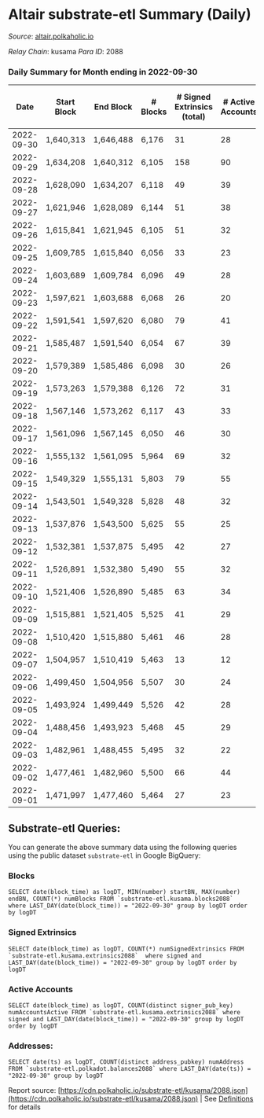# Altair substrate-etl Summary (Daily)

_Source_: [altair.polkaholic.io](https://altair.polkaholic.io)

*Relay Chain*: kusama
*Para ID*: 2088



### Daily Summary for Month ending in 2022-09-30


| Date | Start Block | End Block | # Blocks | # Signed Extrinsics (total) | # Active Accounts | # Passive | # New | # Addresses with Balances | # Events | # Transfers | # XCM Transfers In | # XCM Transfers Out |
| ---- | ----------- | --------- | -------- | --------------------------- | ----------------- | --------- | ----- | ------------------------- | -------- | ----------- | ------------------ | ------------------- |
| 2022-09-30 | 1,640,313 | 1,646,488 | 6,176  | 31 | 28 |  |  | 29,140 | 12,565 | 4 ($40.25) |   | 2 ($28.32) |
| 2022-09-29 | 1,634,208 | 1,640,312 | 6,105  | 158 | 90 |  |  |  | 13,331 | 68 ($2,156.83) |   | 1 ($0.57) |
| 2022-09-28 | 1,628,090 | 1,634,207 | 6,118  | 49 | 39 |  |  |  | 12,628 | 24 ($4,485.33) | 4 ($875.08) | 4 ($14.27) |
| 2022-09-27 | 1,621,946 | 1,628,089 | 6,144  | 51 | 38 |  |  |  | 12,659 | 17 ($2,168.16) | 2 ($819.51) | 2 ($252.44) |
| 2022-09-26 | 1,615,841 | 1,621,945 | 6,105  | 51 | 32 |  |  |  | 12,574 | 12 ($8,472.18) |   | 1 ($1,029.65) |
| 2022-09-25 | 1,609,785 | 1,615,840 | 6,056  | 33 | 23 |  |  |  | 12,366 | 16 ($545.13) |   | 1 ($103.43) |
| 2022-09-24 | 1,603,689 | 1,609,784 | 6,096  | 49 | 28 |  |  |  | 12,569 | 25 ($3,617.80) | 3 ($1,223.95) | 10 ($929.01) |
| 2022-09-23 | 1,597,621 | 1,603,688 | 6,068  | 26 | 20 |  |  |  | 12,372 | 10 ($45.11) | 1 ($0.13) |   |
| 2022-09-22 | 1,591,541 | 1,597,620 | 6,080  | 79 | 41 |  |  |  | 12,722 | 23 ($1,039.92) | 1 ($104.53) | 2 ($210.70) |
| 2022-09-21 | 1,585,487 | 1,591,540 | 6,054  | 67 | 39 |  |  |  | 12,597 | 28 ($775.32) | 2 ($209.44) |   |
| 2022-09-20 | 1,579,389 | 1,585,486 | 6,098  | 30 | 26 |  |  |  | 12,386 | 15 ($1,475.05) | 2 ($521.00) | 2 ($184.16) |
| 2022-09-19 | 1,573,263 | 1,579,388 | 6,126  | 72 | 31 |  |  | 29,114 | 12,557 | 15 ($16,676.83) |   |   |
| 2022-09-18 | 1,567,146 | 1,573,262 | 6,117  | 43 | 33 |  |  | 29,113 | 12,465 | 25 ($3,019.83) | 3 ($220.63) | 2 ($1.21) |
| 2022-09-17 | 1,561,096 | 1,567,145 | 6,050  | 46 | 30 |  |  | 29,113 | 12,297 | 20 ($4,038.12) |   |   |
| 2022-09-16 | 1,555,132 | 1,561,095 | 5,964  | 69 | 32 |  |  | 29,111 | 12,232 | 48 ($8,220.86) | 1 ($908.53) | 5 ($1,277.29) |
| 2022-09-15 | 1,549,329 | 1,555,131 | 5,803  | 79 | 55 |  |  | 29,109 | 11,976 | 44 ($2,146.31) |   | 2 ($42.24) |
| 2022-09-14 | 1,543,501 | 1,549,328 | 5,828  | 48 | 32 |  |  | 29,103 | 11,878 | 23 ($4,199.15) | 1 ($955.69) | 2 ($1,039.10) |
| 2022-09-13 | 1,537,876 | 1,543,500 | 5,625  | 55 | 25 |  |  | 29,103 | 11,502 | 38 ($14,912.69) |   | 1 ($135.95) |
| 2022-09-12 | 1,532,381 | 1,537,875 | 5,495  | 42 | 27 |  |  | 29,103 | 11,178 | 21 ($6,784.55) | 1 ($595.60) |   |
| 2022-09-11 | 1,526,891 | 1,532,380 | 5,490  | 55 | 32 |  |  |  | 11,258 | 37 ($10,052.95) | 5 ($3,216.03) | 3 ($1,026.86) |
| 2022-09-10 | 1,521,406 | 1,526,890 | 5,485  | 63 | 34 |  |  |  | 11,260 | 37 ($2,537.07) | 5 ($687.73) | 1 ($261.07) |
| 2022-09-09 | 1,515,881 | 1,521,405 | 5,525  | 41 | 29 |  |  |  | 11,236 | 21 ($395.99) | 1 ($7.94) |   |
| 2022-09-08 | 1,510,420 | 1,515,880 | 5,461  | 46 | 28 |  |  | 29,094 | 11,126 | 23 ($10,974.44) | 1 ($24.14) |   |
| 2022-09-07 | 1,504,957 | 1,510,419 | 5,463  | 13 | 12 |  |  | 29,093 | 10,986 | 5 ($163.96) |   |   |
| 2022-09-06 | 1,499,450 | 1,504,956 | 5,507  | 30 | 24 |  |  | 29,092 | 11,152 | 7 ($367.64) | 2 ($274.09) | 3 ($47.93) |
| 2022-09-05 | 1,493,924 | 1,499,449 | 5,526  | 42 | 28 |  |  | 29,091 | 11,262 | 14 ($5,566.00) | 3 ($21,040.94) | 2 ($60.08) |
| 2022-09-04 | 1,488,456 | 1,493,923 | 5,468  | 45 | 29 |  |  | 29,089 | 11,148 | 24 ($2,474.40) | 1 ($0.13) | 8 ($1,096.51) |
| 2022-09-03 | 1,482,961 | 1,488,455 | 5,495  | 32 | 22 |  |  | 29,087 | 11,166 | 16 ($2,475.31) | 6 ($95.28) | 5 ($1,223.87) |
| 2022-09-02 | 1,477,461 | 1,482,960 | 5,500  | 66 | 44 |  |  | 29,085 | 11,290 | 31 ($4,085.96) |   | 5 ($1,054.14) |
| 2022-09-01 | 1,471,997 | 1,477,460 | 5,464  | 27 | 23 |  |  | 29,086 | 11,070 | 12 ($1,565.49) | 2 ($35.71) | 4 ($738.48) |

## Substrate-etl Queries:
You can generate the above summary data using the following queries using the public dataset `substrate-etl` in Google BigQuery:


### Blocks
```
SELECT date(block_time) as logDT, MIN(number) startBN, MAX(number) endBN, COUNT(*) numBlocks FROM `substrate-etl.kusama.blocks2088`  where LAST_DAY(date(block_time)) = "2022-09-30" group by logDT order by logDT
```


### Signed Extrinsics
```
SELECT date(block_time) as logDT, COUNT(*) numSignedExtrinsics FROM `substrate-etl.kusama.extrinsics2088`  where signed and LAST_DAY(date(block_time)) = "2022-09-30" group by logDT order by logDT
```


### Active Accounts
```
SELECT date(block_time) as logDT, COUNT(distinct signer_pub_key) numAccountsActive FROM `substrate-etl.kusama.extrinsics2088` where signed and LAST_DAY(date(block_time)) = "2022-09-30" group by logDT order by logDT
```


### Addresses:
```
SELECT date(ts) as logDT, COUNT(distinct address_pubkey) numAddress FROM `substrate-etl.polkadot.balances2088` where LAST_DAY(date(ts)) = "2022-09-30" group by logDT
```



Report source: [https://cdn.polkaholic.io/substrate-etl/kusama/2088.json](https://cdn.polkaholic.io/substrate-etl/kusama/2088.json) | See [Definitions](/DEFINITIONS.md) for details
